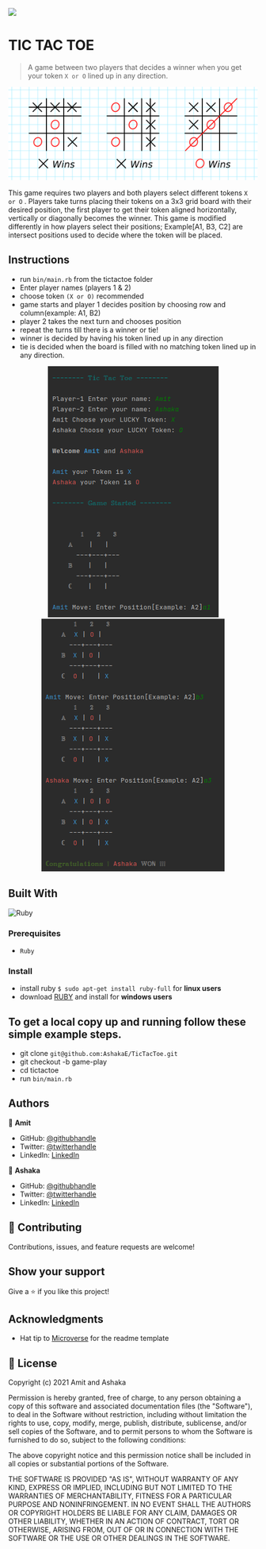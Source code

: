 ![](https://img.shields.io/badge/Microverse-blueviolet)

# TIC TAC TOE

> A game between two players that decides a winner when you get your token `X or O` lined up in any direction.

![screenshot](docs/app_screenshot.png)

This game requires two players and both players select different tokens `X or O` . Players take turns placing their tokens on a 3x3 grid board with their desired position, the first player to get their token aligned horizontally, vertically or diagonally becomes the winner. This game is modified differently in how players select their positions; Example[A1, B3, C2] are intersect positions used to decide where the token will be placed.

## Instructions
- run `bin/main.rb` from the tictactoe folder
- Enter player names (players 1 & 2)
- choose token `(X or O)` recommended
- game starts and player 1 decides position by choosing row and column(example: A1, B2)
- player 2 takes the next turn and chooses position
- repeat the turns till there is a winner or tie!
- winner is decided by having his token lined up in any direction
- tie is decided when the board is filled with no matching token lined up in any direction.

<p align="center">
  
  <img src="docs/image-1.png">
  <img src="docs/image-2.png">

</p>

## Built With

![Ruby](https://www.vectorlogo.zone/logos/ruby-lang/ruby-lang-horizontal.svg)

### Prerequisites

- `Ruby`

### Install

- install ruby `$ sudo apt-get install ruby-full` for **linux users**
- download [RUBY](https://github.com/oneclick/rubyinstaller2/releases/download/RubyInstaller-2.7.2-1/rubyinstaller-devkit-2.7.2-1-x64.exe) and install for **windows users**

## To get a local copy up and running follow these simple example steps.

- git clone `git@github.com:AshakaE/TicTacToe.git`
- git checkout -b game-play
- cd tictactoe
- run `bin/main.rb`

## Authors

👤 **Amit**

- GitHub: [@githubhandle](https://github.com/KumarAmitt)
- Twitter: [@twitterhandle](https://twitter.com/ArrshAmitt)
- LinkedIn: [LinkedIn](https://www.linkedin.com/in/kumar-amitt)

👤 **Ashaka**

- GitHub: [@githubhandle](https://github.com/AshakaE)
- Twitter: [@twitterhandle](https://twitter.com/shaqzee_)
- LinkedIn: [LinkedIn](https://www.linkedin.com/in/ashaka-egerega-92a8b41b3/)

## 🤝 Contributing

Contributions, issues, and feature requests are welcome!

## Show your support

Give a ⭐️ if you like this project!

## Acknowledgments

- Hat tip to [Microverse](https://www.microverse.org/) for the readme template

## 📝 License

Copyright (c) 2021 Amit and Ashaka

Permission is hereby granted, free of charge, to any person obtaining a copy
of this software and associated documentation files (the "Software"), to deal
in the Software without restriction, including without limitation the rights
to use, copy, modify, merge, publish, distribute, sublicense, and/or sell
copies of the Software, and to permit persons to whom the Software is
furnished to do so, subject to the following conditions:

The above copyright notice and this permission notice shall be included in all
copies or substantial portions of the Software.

THE SOFTWARE IS PROVIDED "AS IS", WITHOUT WARRANTY OF ANY KIND, EXPRESS OR
IMPLIED, INCLUDING BUT NOT LIMITED TO THE WARRANTIES OF MERCHANTABILITY,
FITNESS FOR A PARTICULAR PURPOSE AND NONINFRINGEMENT. IN NO EVENT SHALL THE
AUTHORS OR COPYRIGHT HOLDERS BE LIABLE FOR ANY CLAIM, DAMAGES OR OTHER
LIABILITY, WHETHER IN AN ACTION OF CONTRACT, TORT OR OTHERWISE, ARISING FROM,
OUT OF OR IN CONNECTION WITH THE SOFTWARE OR THE USE OR OTHER DEALINGS IN THE
SOFTWARE.
